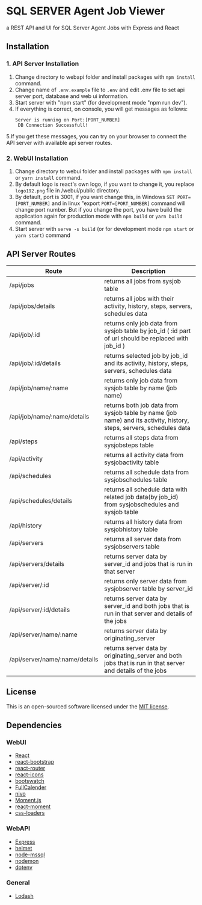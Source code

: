 # SQL SERVER Agent Job Viewer
a REST API and UI for SQL Server Agent Jobs with Express and React

## Installation

### 1. API Server Installation
  1. Change directory to webapi folder and install packages with `npm install` command.
  2. Change name of `.env.example` file to ` .env ` and edit .env file to set api server port, database and web ui information.
  3. Start server with "npm start" (for development mode "npm run dev").
  4. If everything is correct, on console, you will get messages as follows:
     ```
     Server is running on Port:[PORT_NUMBER]
      DB Connection Successfull!
     ```
  5.If you get these messages, you can try on your browser to connect the API server with available api server routes.
  
### 2. WebUI Installation
  1. Change directory to webui folder and install packages with `npm install` or `yarn install` command.
  2. By default logo is react's own logo, if you want to change it, you replace `logo192.png` file in /webui/public directory.
  3. By default, port is 3001, if you want change this, in Windows `SET PORT=[PORT_NUMBER]` and in linux "export `PORT=[PORT_NUMBER]` command will change port number.  But if you change the port, you have build the application again for production mode with `npm build` or `yarn build` command.
  4. Start server with `serve -s build` (or for development mode `npm start` or `yarn start`) command
  
  ## API Server Routes
  | Route | Description |
  | ------------- | ------------- |
  | /api/jobs | returns all jobs from sysjob table |
  | /api/jobs/details | returns all jobs with their activity, history, steps, servers, schedules data |
  | /api/job/:id | returns only job data from sysjob table by job_id ( :id part of url should be replaced with job_id ) |
  | /api/job/:id/details | returns selected job by job_id and its activity, history, steps, servers, schedules data |
  | /api/job/name/:name | returns only job data from sysjob table by name (job name) |
  | /api/job/name/:name/details | returns both job data from sysjob table by name (job name) and its activity, history, steps, servers, schedules data |
  | /api/steps | returns all steps data from sysjobsteps table |
  | /api/activity | returns all activity data from sysjobactivity table |
  | /api/schedules | returns all schedule data from sysjobschedules table |
  | /api/schedules/details | returns all schedule data with related job data(by job_id) from sysjobschedules and sysjob table |
  | /api/history | returns all history data from sysjobhistory table |
  | /api/servers | returns all server data from sysjobservers table |
  | /api/servers/details | returns server data by server_id and jobs that is run in that server |
  | /api/server/:id | returns only server data from sysjobserver table by server_id |
  | /api/server/:id/details | returns server data by server_id and both jobs that is run in that server and details of the jobs |
  | /api/server/name/:name | returns server data by originating_server |
  | /api/server/name/:name/details |  returns server data by originating_server and both jobs that is run in that server and details of the jobs |
  
  ## License
  This is an open-sourced software licensed under the [MIT license](https://opensource.org/licenses/MIT).
  
  ## Dependencies
  
   ### WebUI
   * [React](https://github.com/facebook/react)
   * [react-bootstrap](https://github.com/react-bootstrap/react-bootstrap)
   * [react-router](https://github.com/ReactTraining/react-router)
   * [react-icons](https://github.com/react-icons/react-icons)
   * [bootswatch](https://github.com/thomaspark/bootswatch)
   * [FullCalender](https://github.com/fullcalendar/fullcalendar)
   * [nivo](https://github.com/plouc/nivo)
   * [Moment.js](https://github.com/moment/moment)
   * [react-moment](https://github.com/headzoo/react-moment)
   * [css-loaders](https://github.com/lukehaas/css-loaders)
   
   ### WebAPI
   * [Express](https://github.com/expressjs/express)
   * [helmet](https://github.com/helmetjs/helmet)
   * [node-mssql](https://github.com/tediousjs/node-mssql)
   * [nodemon](https://github.com/remy/nodemon/)
   * [dotenv](https://github.com/motdotla/dotenv)
   
   ### General
   * [Lodash](https://github.com/lodash/lodash)
   

